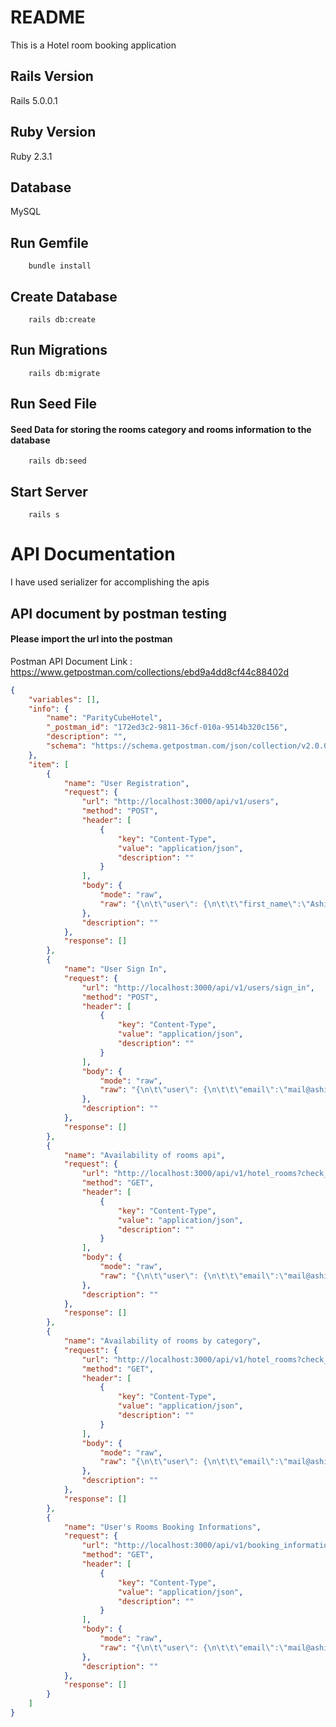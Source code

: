# README

This is a Hotel room booking application

## Rails Version
Rails 5.0.0.1

## Ruby Version
Ruby 2.3.1

## Database
MySQL

## Run Gemfile
```
	bundle install
```

## Create Database
```
	rails db:create
```

## Run Migrations
```
	rails db:migrate
```

## Run Seed File
#### Seed Data for storing the rooms category and rooms information to the database
```
	rails db:seed
```

## Start Server
```
	rails s
```

# API Documentation

I have used serializer for accomplishing the apis
 
## API document by postman testing
#### Please import the url into the postman 
Postman API Document Link : https://www.getpostman.com/collections/ebd9a4dd8cf44c88402d
```json
{
	"variables": [],
	"info": {
		"name": "ParityCubeHotel",
		"_postman_id": "172ed3c2-9811-36cf-010a-9514b320c156",
		"description": "",
		"schema": "https://schema.getpostman.com/json/collection/v2.0.0/collection.json"
	},
	"item": [
		{
			"name": "User Registration",
			"request": {
				"url": "http://localhost:3000/api/v1/users",
				"method": "POST",
				"header": [
					{
						"key": "Content-Type",
						"value": "application/json",
						"description": ""
					}
				],
				"body": {
					"mode": "raw",
					"raw": "{\n\t\"user\": {\n\t\t\"first_name\":\"Ashish\",\n\t\t\"last_name\":\"Prajapati\",\n\t\t\"mobile\":\"8085665606\",\n\t\t\"email\":\"mail@ashishprajapati.com\",\n\t\t\"password\":\"12345678\"\n\t}\n}"
				},
				"description": ""
			},
			"response": []
		},
		{
			"name": "User Sign In",
			"request": {
				"url": "http://localhost:3000/api/v1/users/sign_in",
				"method": "POST",
				"header": [
					{
						"key": "Content-Type",
						"value": "application/json",
						"description": ""
					}
				],
				"body": {
					"mode": "raw",
					"raw": "{\n\t\"user\": {\n\t\t\"email\":\"mail@ashishprajapati.com\",\n\t\t\"password\":\"12345678\"\n\t}\n}"
				},
				"description": ""
			},
			"response": []
		},
		{
			"name": "Availability of rooms api",
			"request": {
				"url": "http://localhost:3000/api/v1/hotel_rooms?check_in=2016/10/9&check_out=2016/10/14",
				"method": "GET",
				"header": [
					{
						"key": "Content-Type",
						"value": "application/json",
						"description": ""
					}
				],
				"body": {
					"mode": "raw",
					"raw": "{\n\t\"user\": {\n\t\t\"email\":\"mail@ashishprajapati.com\",\n\t\t\"password\":\"12345678\"\n\t}\n}"
				},
				"description": ""
			},
			"response": []
		},
		{
			"name": "Availability of rooms by category",
			"request": {
				"url": "http://localhost:3000/api/v1/hotel_rooms?check_in=2016/10/9&check_out=2016/10/14&category_id=4",
				"method": "GET",
				"header": [
					{
						"key": "Content-Type",
						"value": "application/json",
						"description": ""
					}
				],
				"body": {
					"mode": "raw",
					"raw": "{\n\t\"user\": {\n\t\t\"email\":\"mail@ashishprajapati.com\",\n\t\t\"password\":\"12345678\"\n\t}\n}"
				},
				"description": ""
			},
			"response": []
		},
		{
			"name": "User's Rooms Booking Informations",
			"request": {
				"url": "http://localhost:3000/api/v1/booking_informations?user_email=ashish@gmail.com&user_token=KsWaQr3zXtQLhTq9BLVM",
				"method": "GET",
				"header": [
					{
						"key": "Content-Type",
						"value": "application/json",
						"description": ""
					}
				],
				"body": {
					"mode": "raw",
					"raw": "{\n\t\"user\": {\n\t\t\"email\":\"mail@ashishprajapati.com\",\n\t\t\"password\":\"12345678\"\n\t}\n}"
				},
				"description": ""
			},
			"response": []
		}
	]
}
```